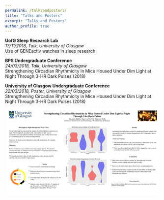 ```yaml
---
permalink: /talksandposters/
title: "Talks and Posters"
excerpt: "Talks and Posters"
author_profile: true
---
```



**UofG Sleep Research Lab**<br>
 *13/11/2018, Talk, University of Glasgow*
<br>
   Use of GENEactiv watches in sleep research



**BPS Undergraduate Conference**<br>
 *24/03/2018, Talk, University of Glasgow*
<br>
   Strengthening Circadian Rhythmicity in Mice Housed Under Dim Light at Night Through 3-HR Dark Pulses (2018)



**University of Glasgow Undergraduate Conference**<br>
 *22/03/2018, Poster, University of Glasgow*
<br>
   Strengthening Circadian Rhythmicity in Mice Housed Under Dim Light at Night Through 3-HR Dark Pulses (2018)


![Poster](dark_pulse_poster.png)
